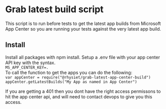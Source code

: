 # Grab latest build script
This script is to run before tests to get the latest app builds from Microsoft App Center so you are running your tests against the very latest app build. 
## Install
Install all packages with npm install.
Setup a .env file with your app center API key with the syntax.  
`MS_APP_CENTER_KEY=.`  
To call the function to get the apps you can do the following:  
`var appCenter = require("@rhysiet/grab-latest-app-center-build")`  
`appCenter.getLatestBuilds("My App as named in App Center")`  

If you are getting a 401 then you dont have the right access permissons to hit the app center api, and will need to contact devops to give you this access.
